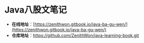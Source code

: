 # Java八股文笔记

* **在线地址**：[https://zenithwon.gitbook.io/java-ba-gu-wen/](https://zenithwon.gitbook.io/java-ba-gu-wen/)
* **仓库地址**：https://github.com/ZenithWon/java-learning-book.git